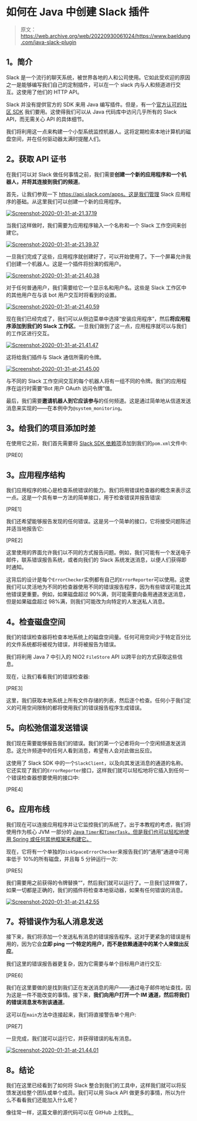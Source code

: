 # 如何在 Java 中创建 Slack 插件

> 原文：<https://web.archive.org/web/20220930061024/https://www.baeldung.com/java-slack-plugin>

## **1。简介**

Slack 是一个流行的聊天系统，被世界各地的人和公司使用。它如此受欢迎的原因之一是能够编写我们自己的定制插件，可以在一个 slack 内与人和频道进行交互。这使用了他们的 HTTP API。

Slack 并没有提供官方的 SDK 来用 Java 编写插件。但是，有一个[官方认可的社区 SDK](https://web.archive.org/web/20221205180928/https://github.com/HubSpot/slack-client) 我们要用。这使得我们可以从 Java 代码库中访问几乎所有的 Slack API，而无需关心 API 的具体细节。

我们将利用这一点来构建一个小型系统监控机器人。这将定期检索本地计算机的磁盘空间，并在任何驱动器太满时提醒人们。

## **2。获取 API 证书**

在我们可以对 Slack 做任何事情之前，我们需要**创建一个新的应用程序和一个机器人，并将其连接到我们的频道**。

首先，让我们参观一下 https://api.slack.com/apps。这是我们管理 Slack 应用程序的基础。从这里我们可以创建一个新的应用程序。

[![Screenshot-2020-01-31-at-21.37.19](img/2b30ddd84837c25ce39b98bb838204f5.png)](/web/20221205180928/https://www.baeldung.com/wp-content/uploads/2020/01/Screenshot-2020-01-31-at-21.37.19.png)

当我们这样做时，我们需要为应用程序输入一个名称和一个 Slack 工作空间来创建它。

[![Screenshot-2020-01-31-at-21.39.37](img/00581739a8dace60cb46db678fab52d3.png)](/web/20221205180928/https://www.baeldung.com/wp-content/uploads/2020/01/Screenshot-2020-01-31-at-21.39.37.png)

一旦我们完成了这些，应用程序就创建好了，可以开始使用了。下一个屏幕允许我们创建一个机器人。这是一个插件将扮演的假用户。

[![Screenshot-2020-01-31-at-21.40.38](img/a9b367f191bea9a94cb38b5e2209ee48.png)](/web/20221205180928/https://www.baeldung.com/wp-content/uploads/2020/01/Screenshot-2020-01-31-at-21.40.38.png)

对于任何普通用户，我们需要给它一个显示名和用户名。这些是 Slack 工作区中的其他用户在与该 bot 用户交互时将看到的设置。

[![Screenshot-2020-01-31-at-21.40.59](img/fc493a6974937e82a2f9dc49b578761e.png)](/web/20221205180928/https://www.baeldung.com/wp-content/uploads/2020/01/Screenshot-2020-01-31-at-21.40.59.png)

现在我们已经完成了，我们可以从侧边菜单中选择“安装应用程序”，然后**将应用程序添加到我们的 Slack 工作区**。一旦我们做到了这一点，应用程序就可以与我们的工作区进行交互。

[![Screenshot-2020-01-31-at-21.41.47](img/6b61185b1dc5e74f4f46eaa738a8d54d.png)](/web/20221205180928/https://www.baeldung.com/wp-content/uploads/2020/01/Screenshot-2020-01-31-at-21.41.47.png)

这将给我们插件与 Slack 通信所需的令牌。

[![Screenshot-2020-01-31-at-21.45.00](img/5170065222a33de55f3751a3ebeccee8.png)](/web/20221205180928/https://www.baeldung.com/wp-content/uploads/2020/01/Screenshot-2020-01-31-at-21.45.00.png)

与不同的 Slack 工作空间交互的每个机器人将有一组不同的令牌。我们的应用程序在运行时需要“Bot 用户 OAuth 访问令牌”值。

最后，我们需要**邀请机器人到它应该参与**的任何频道。这是通过简单地从信道发送消息来实现的——在本例中为`@system_monitoring`。

## **3。给我们的项目添加时差**

在使用它之前，我们首先需要将 [Slack SDK 依赖项](https://web.archive.org/web/20221205180928/https://search.maven.org/search?q=g:com.hubspot.slack)添加到我们的`pom.xml`文件中:

[PRE0]

## **3。应用程序结构**

我们应用程序的核心是检查系统错误的能力。我们将用错误检查器的概念来表示这一点。这是一个具有单一方法的简单接口，用于检查错误并报告错误:

[PRE1]

我们还希望能够报告发现的任何错误。这是另一个简单的接口，它将接受问题陈述并适当地报告它:

[PRE2]

这里使用的界面允许我们以不同的方式报告问题。例如，我们可能有一个发送电子邮件，联系错误报告系统，或者向我们的 Slack 系统发送消息，以便人们获得即时通知。

这背后的设计是每个`ErrorChecker`实例都有自己的`ErrorReporter`可以使用。这使我们可以灵活地为不同的检查器使用不同的错误报告程序，因为有些错误可能比其他错误更重要。例如，如果磁盘超过 90%满，则可能需要向备用通道发送消息，但是如果磁盘超过 98%满，则我们可能改为向特定的人发送私人消息。

## **4。检查磁盘空间**

我们的错误检查器将检查本地系统上的磁盘空间量。任何可用空间少于特定百分比的文件系统都将被视为错误，并将被报告为错误。

我们将利用 Java 7 中引入的 NIO2 `FileStore` API 以跨平台的方式获取这些信息。

现在，让我们看看我们的错误检查器:

[PRE3]

这里，我们获取本地系统上所有文件存储的列表，然后逐个检查。任何小于我们定义的可用空间限制的都将使用我们的错误报告程序生成错误。

## **5。向松弛信道发送错误**

我们现在需要能够报告我们的错误。我们的第一个记者将向一个空闲频道发送消息。这允许频道中的任何人看到消息，希望有人会对此做出反应。

这使用了 Slack SDK 中的一个`SlackClient`，以及向其发送消息的通道的名称。它还实现了我们的`ErrorReporter`接口，这样我们就可以轻松地将它插入到任何一个错误检查器想要使用的接口中:

[PRE4]

## **6。应用布线**

我们现在可以连接应用程序并让它监控我们的系统了。出于本教程的考虑，我们将使用作为核心 JVM 一部分的 [Java `Timer`和`TimerTask`，但是我们也可以轻松地使用 Spring 或任何其他框架来构建它。](/web/20221205180928/https://www.baeldung.com/java-timer-and-timertask)

现在，它将有一个单独的`DiskSpaceErrorChecker`来报告我们的“通用”通道中可用率低于 10%的所有磁盘，并且每 5 分钟运行一次:

[PRE5]

我们需要用之前获得的令牌替换“<your api="" token="">”，然后我们就可以运行了。一旦我们这样做了，如果一切都是正确的，我们的插件将检查本地驱动器，如果有任何错误的消息。</your>

[![Screenshot-2020-01-31-at-21.42.55](img/8f1e171e1d2500fde12738a601314604.png)](/web/20221205180928/https://www.baeldung.com/wp-content/uploads/2020/01/Screenshot-2020-01-31-at-21.42.55.png)

## **7。将错误作为私人消息发送**

接下来，我们将添加一个发送私有消息的错误报告程序。这对于更紧急的错误是有用的，因为它会**立即 ping 一个特定的用户，而不是依赖通道中的某个人来做出反应**。

我们这里的错误报告器更复杂，因为它需要与单个目标用户进行交互:

[PRE6]

我们在这里要做的是找到我们正在发送消息的用户——通过电子邮件地址查找，因为这是一件不能改变的事情。接下来，**我们向用户打开一个 IM 通道，然后将我们的错误消息发布到该通道**。

这可以在`main`方法中连接起来，我们将直接警告单个用户:

[PRE7]

一旦完成，我们就可以运行它，并获得错误的私有消息。

[![Screenshot-2020-01-31-at-21.44.01](img/4c706dc588bcc1134f154a65bcf0273f.png)](/web/20221205180928/https://www.baeldung.com/wp-content/uploads/2020/01/Screenshot-2020-01-31-at-21.44.01.png)

## **8。结论**

我们在这里已经看到了如何将 Slack 整合到我们的工具中，这样我们就可以将反馈发送给整个团队或单个成员。我们可以用 Slack API 做更多的事情，所以为什么不看看我们还能加入什么呢？

像往常一样，这篇文章的源代码可以在 GitHub 上找到[。](https://web.archive.org/web/20221205180928/https://github.com/eugenp/tutorials/tree/master/slack)